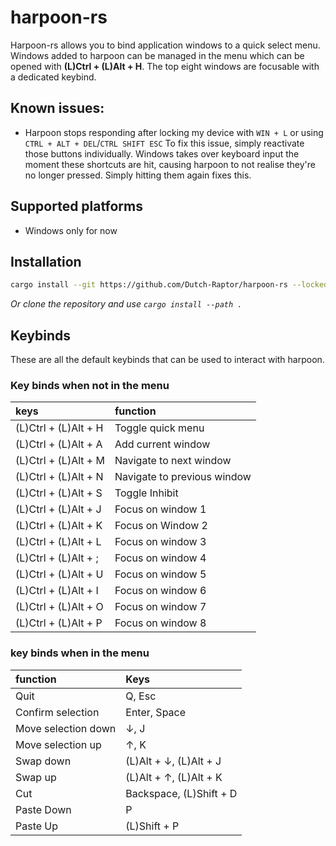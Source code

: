 # harpoon-rs

Harpoon-rs allows you to bind application windows to a quick select menu.
Windows added to harpoon can be managed in the menu which can be opened with **(L)Ctrl + (L)Alt + H**.
The top eight windows are focusable with a dedicated keybind.

## Known issues:

- Harpoon stops responding after locking my device with `WIN + L` or using `CTRL + ALT + DEL`/`CTRL SHIFT ESC`
  To fix this issue, simply reactivate those buttons individually.
  Windows takes over keyboard input the moment these shortcuts are hit, causing harpoon to not realise they're no longer pressed. Simply hitting them again fixes this.

## Supported platforms

- Windows only for now

## Installation

```sh
cargo install --git https://github.com/Dutch-Raptor/harpoon-rs --locked harpoon-rs
```

_Or clone the repository and use `cargo install --path .`_

## Keybinds

These are all the default keybinds that can be used to interact with harpoon.

### Key binds when not in the menu 

|keys   |function   |
|:---   |:---   |
| (L)Ctrl + (L)Alt + H | Toggle quick menu |
| (L)Ctrl + (L)Alt + A | Add current window |
| (L)Ctrl + (L)Alt + M | Navigate to next window |
| (L)Ctrl + (L)Alt + N | Navigate to previous window |
| (L)Ctrl + (L)Alt + S | Toggle Inhibit |
| (L)Ctrl + (L)Alt + J | Focus on window 1 |
| (L)Ctrl + (L)Alt + K | Focus on Window 2 |
| (L)Ctrl + (L)Alt + L | Focus on window 3 |
| (L)Ctrl + (L)Alt + ; | Focus on window 4 |
| (L)Ctrl + (L)Alt + U | Focus on window 5 |
| (L)Ctrl + (L)Alt + I | Focus on window 6 |
| (L)Ctrl + (L)Alt + O | Focus on window 7 |
| (L)Ctrl + (L)Alt + P | Focus on window 8 |

### key binds when in the menu

|function   | Keys  |
|:---   |:---   |
| Quit | Q, Esc |
| Confirm selection | Enter, Space |
| Move selection down | &darr;, J |
| Move selection up | &uarr;, K |
| Swap down | (L)Alt + &darr;, (L)Alt + J |
| Swap up | (L)Alt + &uarr;, (L)Alt + K |
| Cut | Backspace, (L)Shift + D |
| Paste Down | P |
| Paste Up | (L)Shift + P |
